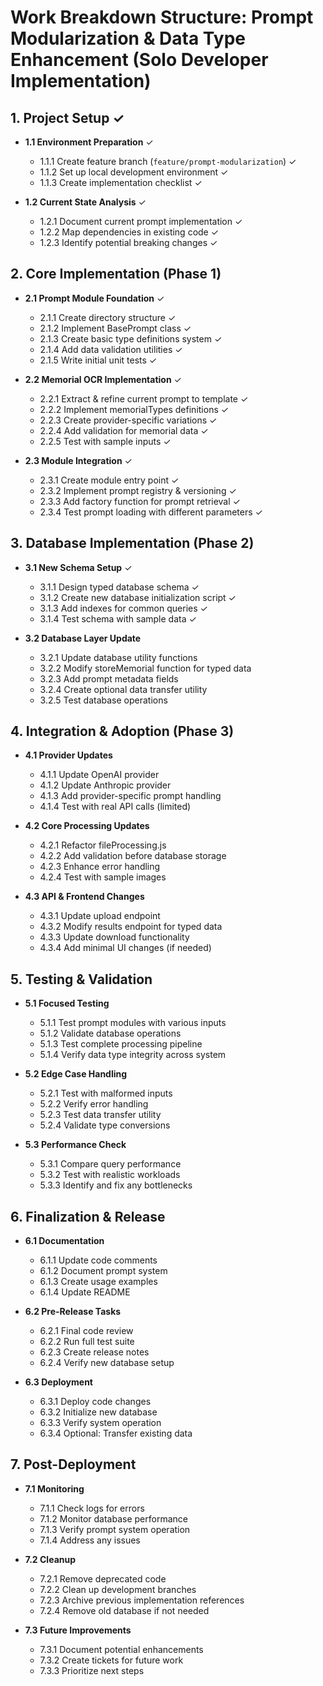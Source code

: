 # Work Breakdown Structure: Prompt Modularization & Data Type Enhancement (Solo Developer Implementation)

## 1. Project Setup ✓
- **1.1 Environment Preparation** ✓
  - 1.1.1 Create feature branch (`feature/prompt-modularization`) ✓
  - 1.1.2 Set up local development environment ✓
  - 1.1.3 Create implementation checklist ✓

- **1.2 Current State Analysis** ✓
  - 1.2.1 Document current prompt implementation ✓
  - 1.2.2 Map dependencies in existing code ✓
  - 1.2.3 Identify potential breaking changes ✓

## 2. Core Implementation (Phase 1)
- **2.1 Prompt Module Foundation** ✓
  - 2.1.1 Create directory structure ✓
  - 2.1.2 Implement BasePrompt class ✓
  - 2.1.3 Create basic type definitions system ✓
  - 2.1.4 Add data validation utilities ✓
  - 2.1.5 Write initial unit tests ✓

- **2.2 Memorial OCR Implementation** ✓
  - 2.2.1 Extract & refine current prompt to template ✓
  - 2.2.2 Implement memorialTypes definitions ✓
  - 2.2.3 Create provider-specific variations ✓
  - 2.2.4 Add validation for memorial data ✓
  - 2.2.5 Test with sample inputs ✓

- **2.3 Module Integration** ✓
  - 2.3.1 Create module entry point ✓
  - 2.3.2 Implement prompt registry & versioning ✓
  - 2.3.3 Add factory function for prompt retrieval ✓
  - 2.3.4 Test prompt loading with different parameters ✓

## 3. Database Implementation (Phase 2)
- **3.1 New Schema Setup** ✓
  - 3.1.1 Design typed database schema ✓
  - 3.1.2 Create new database initialization script ✓
  - 3.1.3 Add indexes for common queries ✓
  - 3.1.4 Test schema with sample data ✓

- **3.2 Database Layer Update**
  - 3.2.1 Update database utility functions
  - 3.2.2 Modify storeMemorial function for typed data
  - 3.2.3 Add prompt metadata fields
  - 3.2.4 Create optional data transfer utility
  - 3.2.5 Test database operations

## 4. Integration & Adoption (Phase 3)
- **4.1 Provider Updates**
  - 4.1.1 Update OpenAI provider
  - 4.1.2 Update Anthropic provider
  - 4.1.3 Add provider-specific prompt handling
  - 4.1.4 Test with real API calls (limited)

- **4.2 Core Processing Updates**
  - 4.2.1 Refactor fileProcessing.js
  - 4.2.2 Add validation before database storage
  - 4.2.3 Enhance error handling
  - 4.2.4 Test with sample images

- **4.3 API & Frontend Changes**
  - 4.3.1 Update upload endpoint
  - 4.3.2 Modify results endpoint for typed data
  - 4.3.3 Update download functionality
  - 4.3.4 Add minimal UI changes (if needed)

## 5. Testing & Validation
- **5.1 Focused Testing**
  - 5.1.1 Test prompt modules with various inputs
  - 5.1.2 Validate database operations
  - 5.1.3 Test complete processing pipeline
  - 5.1.4 Verify data type integrity across system

- **5.2 Edge Case Handling**
  - 5.2.1 Test with malformed inputs
  - 5.2.2 Verify error handling
  - 5.2.3 Test data transfer utility
  - 5.2.4 Validate type conversions

- **5.3 Performance Check**
  - 5.3.1 Compare query performance
  - 5.3.2 Test with realistic workloads
  - 5.3.3 Identify and fix any bottlenecks

## 6. Finalization & Release
- **6.1 Documentation**
  - 6.1.1 Update code comments
  - 6.1.2 Document prompt system
  - 6.1.3 Create usage examples
  - 6.1.4 Update README

- **6.2 Pre-Release Tasks**
  - 6.2.1 Final code review
  - 6.2.2 Run full test suite
  - 6.2.3 Create release notes
  - 6.2.4 Verify new database setup

- **6.3 Deployment**
  - 6.3.1 Deploy code changes
  - 6.3.2 Initialize new database
  - 6.3.3 Verify system operation
  - 6.3.4 Optional: Transfer existing data

## 7. Post-Deployment
- **7.1 Monitoring**
  - 7.1.1 Check logs for errors
  - 7.1.2 Monitor database performance
  - 7.1.3 Verify prompt system operation
  - 7.1.4 Address any issues

- **7.2 Cleanup**
  - 7.2.1 Remove deprecated code
  - 7.2.2 Clean up development branches
  - 7.2.3 Archive previous implementation references
  - 7.2.4 Remove old database if not needed

- **7.3 Future Improvements**
  - 7.3.1 Document potential enhancements
  - 7.3.2 Create tickets for future work
  - 7.3.3 Prioritize next steps 